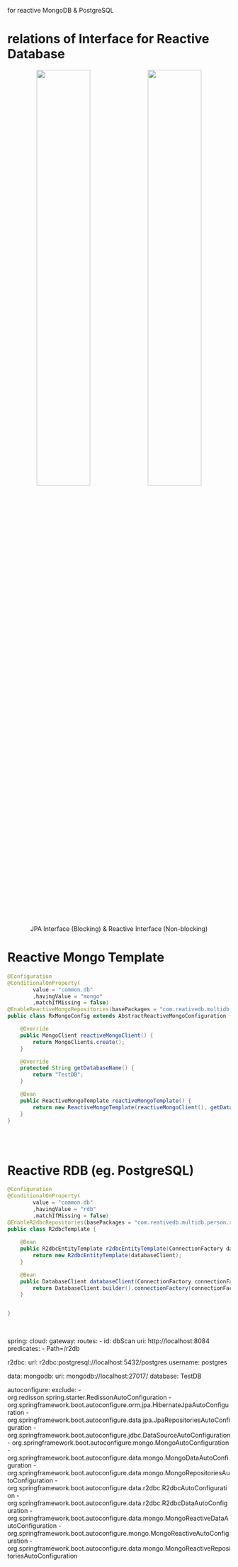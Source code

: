 for reactive MongoDB & PostgreSQL <br>

# relations of Interface for Reactive Database

<p align="center">
<img src="https://user-images.githubusercontent.com/89365465/235420080-2c2c84f5-a510-460d-b289-25966557daec.png" width="49%" height="49%">
<img src="https://user-images.githubusercontent.com/89365465/235451071-9abed2c5-076d-4324-b5b7-17267bea6532.jpg" width="49%" height="49%">
        <figcaption align="center"><p align="center">JPA Interface (Blocking) & Reactive Interface (Non-blocking) </p></figcaption>
</p>


# Reactive Mongo Template

```java
@Configuration
@ConditionalOnProperty(
        value = "common.db"
        ,havingValue = "mongo"
        ,matchIfMissing = false)
@EnableReactiveMongoRepositories(basePackages = "com.reativedb.multidb.person.repository")
public class RxMongoConfig extends AbstractReactiveMongoConfiguration {

    @Override
    public MongoClient reactiveMongoClient() {
        return MongoClients.create();
    }

    @Override
    protected String getDatabaseName() {
        return "TestDB";
    }

    @Bean
    public ReactiveMongoTemplate reactiveMongoTemplate() {
        return new ReactiveMongoTemplate(reactiveMongoClient(), getDatabaseName());
    }
}

```
<br><br>

# Reactive RDB (eg. PostgreSQL)

```java
@Configuration
@ConditionalOnProperty(
        value = "common.db"
        ,havingValue = "rdb"
        ,matchIfMissing = false)
@EnableR2dbcRepositories(basePackages = "com.reativedb.multidb.person.repository")
public class R2dbcTemplate {
    
    @Bean
    public R2dbcEntityTemplate r2dbcEntityTemplate(ConnectionFactory databaseClient) {
        return new R2dbcEntityTemplate(databaseClient);
    }

    @Bean
    public DatabaseClient databaseClient(ConnectionFactory connectionFactory) {
        return DatabaseClient.builder().connectionFactory(connectionFactory).build();
    }


}
```
<br>

spring:
  cloud:
    gateway:
      routes:
      - id: dbScan
        uri: http://localhost:8084
        predicates:
        - Path=/r2db


  r2dbc:
    url: r2dbc:postgresql://localhost:5432/postgres
    username: postgres

 
  data:
    mongodb:
      uri: mongodb://localhost:27017/
      database: TestDB

  autoconfigure:
    exclude:
      - org.redisson.spring.starter.RedissonAutoConfiguration
      - org.springframework.boot.autoconfigure.orm.jpa.HibernateJpaAutoConfiguration
      - org.springframework.boot.autoconfigure.data.jpa.JpaRepositoriesAutoConfiguration
      - org.springframework.boot.autoconfigure.jdbc.DataSourceAutoConfiguration
      - org.springframework.boot.autoconfigure.mongo.MongoAutoConfiguration
      - org.springframework.boot.autoconfigure.data.mongo.MongoDataAutoConfiguration
      - org.springframework.boot.autoconfigure.data.mongo.MongoRepositoriesAutoConfiguration
      - org.springframework.boot.autoconfigure.data.r2dbc.R2dbcAutoConfiguration
      - org.springframework.boot.autoconfigure.data.r2dbc.R2dbcDataAutoConfiguration
      - org.springframework.boot.autoconfigure.data.mongo.MongoReactiveDataAutoConfiguration
      - org.springframework.boot.autoconfigure.mongo.MongoReactiveAutoConfiguration
      - org.springframework.boot.autoconfigure.data.mongo.MongoReactiveRepositoriesAutoConfiguration
